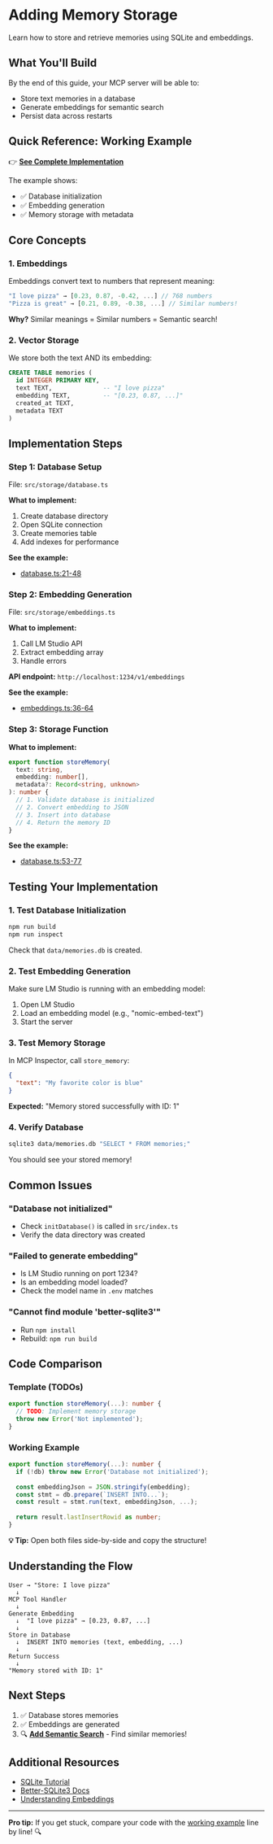 # Adding Memory Storage

Learn how to store and retrieve memories using SQLite and embeddings.

## What You'll Build

By the end of this guide, your MCP server will be able to:
- Store text memories in a database
- Generate embeddings for semantic search
- Persist data across restarts

## Quick Reference: Working Example

👉 **[See Complete Implementation](../examples/basic-typescript-example/src/storage/)**

The example shows:
- ✅ Database initialization
- ✅ Embedding generation
- ✅ Memory storage with metadata

## Core Concepts

### 1. Embeddings

Embeddings convert text to numbers that represent meaning:

```typescript
"I love pizza" → [0.23, 0.87, -0.42, ...] // 768 numbers
"Pizza is great" → [0.21, 0.89, -0.38, ...] // Similar numbers!
```

**Why?** Similar meanings = Similar numbers = Semantic search!

### 2. Vector Storage

We store both the text AND its embedding:

```sql
CREATE TABLE memories (
  id INTEGER PRIMARY KEY,
  text TEXT,              -- "I love pizza"
  embedding TEXT,         -- "[0.23, 0.87, ...]"
  created_at TEXT,
  metadata TEXT
)
```

## Implementation Steps

### Step 1: Database Setup

File: `src/storage/database.ts`

**What to implement:**
1. Create database directory
2. Open SQLite connection
3. Create memories table
4. Add indexes for performance

**See the example:**
- [database.ts:21-48](../examples/basic-typescript-example/src/storage/database.ts)

### Step 2: Embedding Generation

File: `src/storage/embeddings.ts`

**What to implement:**
1. Call LM Studio API
2. Extract embedding array
3. Handle errors

**API endpoint:** `http://localhost:1234/v1/embeddings`

**See the example:**
- [embeddings.ts:36-64](../examples/basic-typescript-example/src/storage/embeddings.ts)

### Step 3: Storage Function

**What to implement:**
```typescript
export function storeMemory(
  text: string,
  embedding: number[],
  metadata?: Record<string, unknown>
): number {
  // 1. Validate database is initialized
  // 2. Convert embedding to JSON
  // 3. Insert into database
  // 4. Return the memory ID
}
```

**See the example:**
- [database.ts:53-77](../examples/basic-typescript-example/src/storage/database.ts)

## Testing Your Implementation

### 1. Test Database Initialization

```bash
npm run build
npm run inspect
```

Check that `data/memories.db` is created.

### 2. Test Embedding Generation

Make sure LM Studio is running with an embedding model:
1. Open LM Studio
2. Load an embedding model (e.g., "nomic-embed-text")
3. Start the server

### 3. Test Memory Storage

In MCP Inspector, call `store_memory`:
```json
{
  "text": "My favorite color is blue"
}
```

**Expected:** "Memory stored successfully with ID: 1"

### 4. Verify Database

```bash
sqlite3 data/memories.db "SELECT * FROM memories;"
```

You should see your stored memory!

## Common Issues

### "Database not initialized"
- Check `initDatabase()` is called in `src/index.ts`
- Verify the data directory was created

### "Failed to generate embedding"
- Is LM Studio running on port 1234?
- Is an embedding model loaded?
- Check the model name in `.env` matches

### "Cannot find module 'better-sqlite3'"
- Run `npm install`
- Rebuild: `npm run build`

## Code Comparison

### Template (TODOs)
```typescript
export function storeMemory(...): number {
  // TODO: Implement memory storage
  throw new Error('Not implemented');
}
```

### Working Example
```typescript
export function storeMemory(...): number {
  if (!db) throw new Error('Database not initialized');
  
  const embeddingJson = JSON.stringify(embedding);
  const stmt = db.prepare(`INSERT INTO...`);
  const result = stmt.run(text, embeddingJson, ...);
  
  return result.lastInsertRowid as number;
}
```

**💡 Tip:** Open both files side-by-side and copy the structure!

## Understanding the Flow

```
User → "Store: I love pizza"
  ↓
MCP Tool Handler
  ↓
Generate Embedding
  ↓  "I love pizza" → [0.23, 0.87, ...]
  ↓
Store in Database
  ↓  INSERT INTO memories (text, embedding, ...)
  ↓
Return Success
  ↓
"Memory stored with ID: 1"
```

## Next Steps

1. ✅ Database stores memories
2. ✅ Embeddings are generated
3. 🔍 **[Add Semantic Search](05-semantic-search.md)** - Find similar memories!

## Additional Resources

- [SQLite Tutorial](https://www.sqlitetutorial.net/)
- [Better-SQLite3 Docs](https://github.com/WiseLibs/better-sqlite3)
- [Understanding Embeddings](01-concepts.md#embeddings)

---

**Pro tip:** If you get stuck, compare your code with the [working example](../examples/basic-typescript-example/src/storage/) line by line! 🔍
